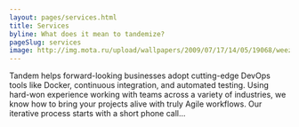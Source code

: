 ```yaml
---
layout: pages/services.html
title: Services
byline: What does it mean to tandemize?
pageSlug: services
image: http://img.mota.ru/upload/wallpapers/2009/07/17/14/05/19068/weezer_007-1920x1080.jpg
---
```

Tandem helps forward-looking businesses adopt cutting-edge DevOps tools like Docker, continuous integration, and automated testing. Using hard-won experience working with teams across a variety of industries, we know how to bring your projects alive with truly Agile workflows. Our iterative process starts with a short phone call...
